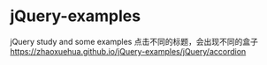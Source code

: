 # jQuery-examples
jQuery study and some examples
点击不同的标题，会出现不同的盒子
https://zhaoxuehua.github.io/jQuery-examples/jQuery/accordion
